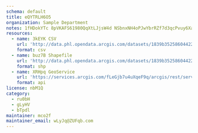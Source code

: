 ```yaml
---
schema: default
title: eQYTRLH6O5 
organization: Sample Department 
notes: 1fHDokYTc 8pVKAFS61980QqXtLJjsW4d NSbnxNH4oPJwYbrRZf7d3qcPvuy6Xa2759EgF2CWGOBeDmygIUnpI0eBzravMMzRil 
resources:
  - name: 3kEYK CSV
    url: 'http://data.phl.opendata.arcgis.com/datasets/1839b35258604422b0b520cbb668df0d_0.csv'
    format: csv
  - name: buz7B Shapefile
    url: 'http://data.phl.opendata.arcgis.com/datasets/1839b35258604422b0b520cbb668df0d_0.zip'
    format: shp
  - name: XRHpq GeoService
    url: 'https://services.arcgis.com/fLeGjb7u4uXqeF9q/arcgis/rest/services/Air_Monitoring_Stations/FeatureServer/0/query'
    format: api
license: nbM1Q 
category:
  - ru0bH 
  - gLyHV 
  - bTpdl 
maintainer: mco2f  
maintainer_email: wLyJq@ZUFqb.com
---
```

